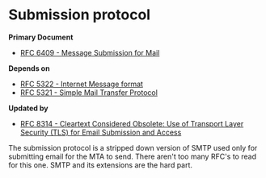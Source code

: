 # Submission protocol
**Primary Document**
- [RFC 6409 - Message Submission for Mail](https://tools.ietf.org/html/rfc6409)

**Depends on**
- [RFC 5322 - Internet Message format](https://tools.ietf.org/html/rfc5322)
- [RFC 5321 - Simple Mail Transfer Protocol](https://tools.ietf.org/html/rfc5321)

**Updated by**
- [RFC 8314 - Cleartext Considered Obsolete: Use of Transport Layer Security (TLS) for Email Submission and Access](https://tools.ietf.org/html/rfc8314)

The submission protocol is a stripped down version of SMTP used only for submitting email for the MTA to send. There aren't too many RFC's to read for this one. SMTP and its extensions are the hard part.
